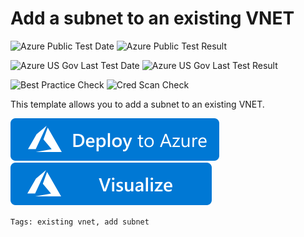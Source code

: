 # Add a subnet to an existing VNET

![Azure Public Test Date](https://azurequickstartsservice.blob.core.windows.net/badges/101-subnet-add-vnet-existing/PublicLastTestDate.svg)
![Azure Public Test Result](https://azurequickstartsservice.blob.core.windows.net/badges/101-subnet-add-vnet-existing/PublicDeployment.svg)

![Azure US Gov Last Test Date](https://azurequickstartsservice.blob.core.windows.net/badges/101-subnet-add-vnet-existing/FairfaxLastTestDate.svg)
![Azure US Gov Last Test Result](https://azurequickstartsservice.blob.core.windows.net/badges/101-subnet-add-vnet-existing/FairfaxDeployment.svg)

![Best Practice Check](https://azurequickstartsservice.blob.core.windows.net/badges/101-subnet-add-vnet-existing/BestPracticeResult.svg)
![Cred Scan Check](https://azurequickstartsservice.blob.core.windows.net/badges/101-subnet-add-vnet-existing/CredScanResult.svg)

This template allows you to add a subnet to an existing VNET. 

[![Deploy To Azure](https://raw.githubusercontent.com/Azure/azure-quickstart-templates/master/1-CONTRIBUTION-GUIDE/images/deploytoazure.svg?sanitize=true)](https://portal.azure.com/#create/Microsoft.Template/uri/https%3A%2F%2Fraw.githubusercontent.com%2FAzure%2Fazure-quickstart-templates%2Fmaster%2F101-subnet-add-vnet-existing%2Fazuredeploy.json)  [![Visualize](https://raw.githubusercontent.com/Azure/azure-quickstart-templates/master/1-CONTRIBUTION-GUIDE/images/visualizebutton.svg?sanitize=true)](http://armviz.io/#/?load=https%3A%2F%2Fraw.githubusercontent.com%2FAzure%2Fazure-quickstart-templates%2Fmaster%2F101-subnet-add-vnet-existing%2Fazuredeploy.json)

`Tags: existing vnet, add subnet`


